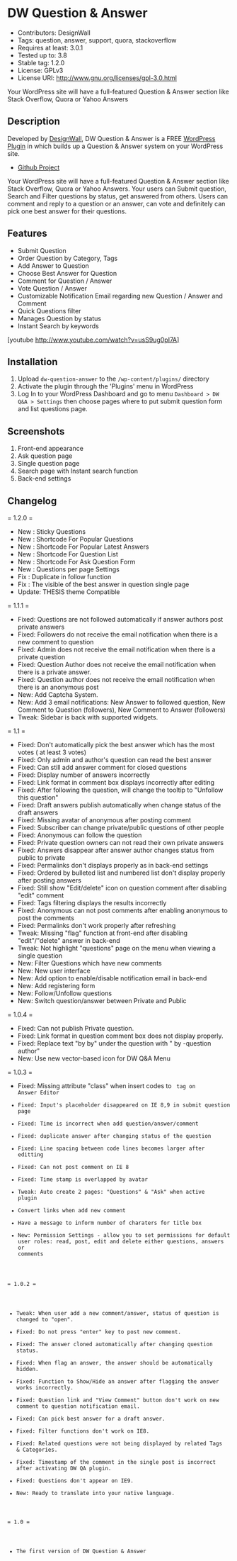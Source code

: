 DW Question & Answer
====================
 - Contributors: DesignWall
 - Tags: question, answer, support, quora, stackoverflow
 - Requires at least: 3.0.1
 - Tested up to: 3.8
 - Stable tag: 1.2.0
 - License: GPLv3
 - License URI: http://www.gnu.org/licenses/gpl-3.0.html

Your WordPress site will have a full-featured Question & Answer section like Stack Overflow, Quora or Yahoo Answers

Description
-----------

Developed by [DesignWall](http://www.designwall.com/?utm_source=readme&utm_medium=description_tab&utm_content=plugin_link&utm_campaign=dwqa_plugin), DW Question & Answer is a FREE [WordPress Plugin](http://www.designwall.com/wordpress/plugins/) in which builds up a Question & Answer system on your WordPress site.

* [Github Project](https://github.com/designwall/DW-Question-Answer)

Your WordPress site will have a full-featured Question & Answer section like Stack Overflow, Quora or Yahoo Answers. Your users can Submit question, Search and Filter questions by status, get answered from others. Users can comment and reply to a question or an answer, can vote and definitely can pick one best answer for their questions.

Features
--------

* Submit Question
* Order Question by Category, Tags
* Add Answer to Question
* Choose Best Answer for Question
* Comment for Question / Answer
* Vote Question / Answer
* Customizable Notification Email regarding new Question / Answer and Comment 
* Quick Questions filter 
* Manages Question by status
* Instant Search by keywords

[youtube http://www.youtube.com/watch?v=usS9ug0pI7A]

Installation
------------

1. Upload `dw-question-answer` to the `/wp-content/plugins/` directory
2. Activate the plugin through the 'Plugins' menu in WordPress
3. Log In to your WordPress Dashboard and go to menu `Dashboard > DW Q&A > Settings` then choose pages where to put submit question form and list questions page.

Screenshots
-----------

1. Front-end appearance
2. Ask question page
3. Single question page
4. Search page with Instant search function
5. Back-end settings

Changelog
---------

= 1.2.0 =
* New : Sticky Questions
* New : Shortcode For Popular Questions
* New : Shortcode For Popular Latest Answers
* New : Shortcode For Question List
* New : Shortcode For Ask Question Form
* New : Questions per page Settings
* Fix : Duplicate in follow function
* Fix : The visible of the best answer in question single page
* Update: THESIS theme Compatible

= 1.1.1 =
* Fixed: Questions are not followed automatically if answer authors post private answers
* Fixed: Followers do not receive the email notification when there is a new comment to question
* Fixed: Admin does not receive the email notification when there is a private question
* Fixed: Question Author does not receive the email notification when there is a private answer.
* Fixed: Question author does not receive the email notification when there is an anonymous post
* New: Add Captcha System.
* New: Add 3 email notifications: New Answer to followed question, New Comment to Question (followers), New Comment to Answer (followers)
* Tweak: Sidebar is back with supported widgets.


= 1.1 =
* Fixed: Don't automatically pick the best answer which has the most votes ( at least 3 votes)
* Fixed: Only admin and author's question can read the best answer
* Fixed: Can still add answer comment for closed questions
* Fixed: Display number of answers incorrectly
* Fixed: Link format in comment box displays incorrectly after editing
* Fixed: After following the question, will change the tooltip to "Unfollow this question"
* Fixed: Draft answers publish automatically when change status of the draft answers
* Fixed: Missing avatar of anonymous after posting comment
* Fixed: Subscriber can change private/public questions of other people
* Fixed: Anonymous can follow the question
* Fixed: Private question owners can not read their own private answers
* Fixed: Answers disappear after answer author changes status from public to private
* Fixed: Permalinks don't displays properly as in back-end settings
* Fixed: Ordered by bulleted list and numbered list don't display properly after posting answers
* Fixed: Still show "Edit/delete" icon on question comment after disabling "edit" comment
* Fixed: Tags filtering displays the results incorrectly
* Fixed: Anonymous can not post comments after enabling  anonymous to post the comments
* Fixed: Permalinks don't work properly after refreshing
* Tweak: Missing "flag" function at front-end after disabling "edit"/"delete" answer in back-end
* Tweak: Not highlight "questions" page on the menu when viewing a single question
* New: Filter Questions which have new comments
* New: New user interface
* New: Add option to enable/disable notification email in back-end
* New: Add registering form
* New: Follow/Unfollow questions
* New: Switch question/answer between Private and Public

= 1.0.4 =
* Fixed: Can not publish Private question.
* Fixed: Link format in question comment box does not display properly.
* Fixed: Replace text "by by" under the question with " by -question author"
* New: Use new vector-based icon for DW Q&A Menu 

= 1.0.3 =
* Fixed: Missing attribute "class" when insert codes to <code> tag on Answer Editor
* Fixed: Input's placeholder disappeared on IE 8,9 in submit question page
* Fixed: Time is incorrect when add question/answer/comment
* Fixed: duplicate answer after changing status of the question
* Fixed: Line spacing between code lines becomes larger after editting
* Fixed: Can not post comment on IE 8
* Fixed: Time stamp is overlapped by avatar
* Tweak: Auto create 2 pages: "Questions" & "Ask" when active plugin
* Convert links when add new comment
* Have a message to inform number of charaters for title box
* New: Permission Settings - allow you to set permissions for default user roles: read, post, edit and delete either questions, answers or comments

= 1.0.2 =
* Tweak: When user add a new comment/answer, status of question is changed to "open".
* Fixed: Do not press "enter" key to post new comment.
* Fixed: The answer cloned automatically after changing question status.
* Fixed: When flag an answer, the answer should be automatically hidden.
* Fixed: Function to Show/Hide an answer after flagging the answer works incorrectly.
* Fixed: Question link and "View Comment" button don't work on new comment to question notification email.
* Fixed: Can pick best answer for a draft answer.
* Fixed: Filter functions don't work on IE8.
* Fixed: Related questions were not being displayed by related Tags & Categories.
* Fixed: Timestamp of the comment in the single post is incorrect after activating DW QA plugin.
* Fixed: Questions don't appear on IE9.
* New: Ready to translate into your native language. 

= 1.0 =
* The first version of DW Question & Answer
